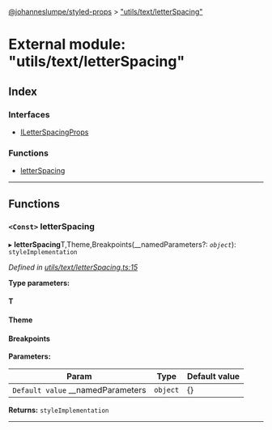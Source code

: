 [@johanneslumpe/styled-props](../README.md) > ["utils/text/letterSpacing"](../modules/_utils_text_letterspacing_.md)

# External module: "utils/text/letterSpacing"

## Index

### Interfaces

* [ILetterSpacingProps](../interfaces/_utils_text_letterspacing_.iletterspacingprops.md)

### Functions

* [letterSpacing](_utils_text_letterspacing_.md#letterspacing)

---

## Functions

<a id="letterspacing"></a>

### `<Const>` letterSpacing

▸ **letterSpacing**T,Theme,Breakpoints(__namedParameters?: *`object`*): `styleImplementation`

*Defined in [utils/text/letterSpacing.ts:15](https://github.com/johanneslumpe/styled-props/blob/3abf398/src/utils/text/letterSpacing.ts#L15)*

**Type parameters:**

#### T 
#### Theme 
#### Breakpoints 
**Parameters:**

| Param | Type | Default value |
| ------ | ------ | ------ |
| `Default value` __namedParameters | `object` |  {} |

**Returns:** `styleImplementation`

___

